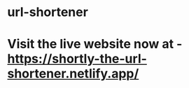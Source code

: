 # url-shortener
Visit the live website now at -
https://shortly-the-url-shortener.netlify.app/
=======
